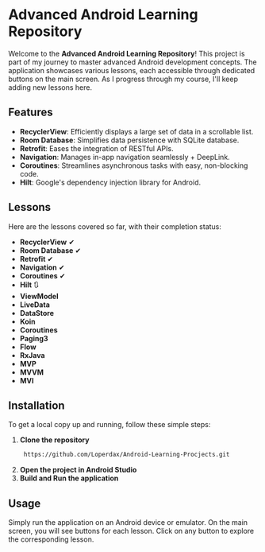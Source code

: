 

# Advanced Android Learning Repository

Welcome to the **Advanced Android Learning Repository**! This project is part of my journey to master advanced Android development concepts. The application showcases various lessons, each accessible through dedicated buttons on the main screen. As I progress through my course, I'll keep adding new lessons here.

## Features

- **RecyclerView**: Efficiently displays a large set of data in a scrollable list.
- **Room Database**: Simplifies data persistence with SQLite database.
- **Retrofit**: Eases the integration of RESTful APIs.
- **Navigation**: Manages in-app navigation seamlessly + DeepLink.
- **Coroutines**: Streamlines asynchronous tasks with easy, non-blocking code.
- **Hilt**: Google's dependency injection library for Android.

## Lessons

Here are the lessons covered so far, with their completion status:

- **RecyclerView** ✔
- **Room Database** ✔
- **Retrofit** ✔
- **Navigation** ✔
- **Coroutines** ✔
- **Hilt** 🔃
- **ViewModel**
- **LiveData**
- **DataStore**
- **Koin**
- **Coroutines**
- **Paging3**
- **Flow**
- **RxJava**
- **MVP**
- **MVVM**
- **MVI**


## Installation

To get a local copy up and running, follow these simple steps:

1. **Clone the repository**
   ```sh
    https://github.com/Loperdax/Android-Learning-Procjects.git
   ```
2. **Open the project in Android Studio**
3. **Build and Run the application**

## Usage

Simply run the application on an Android device or emulator. On the main screen, you will see buttons for each lesson. Click on any button to explore the corresponding lesson.
